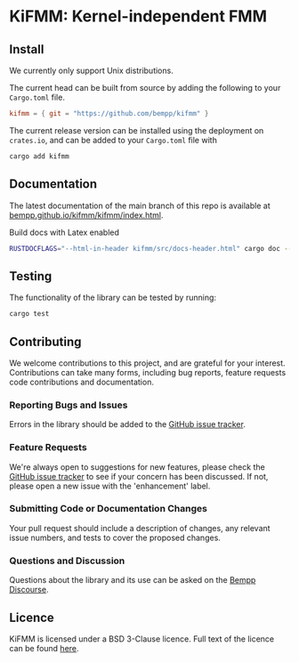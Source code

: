 # KiFMM: Kernel-independent FMM

## Install

We currently only support Unix distributions.

The current head can be built from source by adding the following to your `Cargo.toml` file.


```toml
kifmm = { git = "https://github.com/bempp/kifmm" }
```

The current release version can be installed using the deployment on `crates.io`, and can be added to your `Cargo.toml` file with

```bash
cargo add kifmm
```

## Documentation
The latest documentation of the main branch of this repo is available at [bempp.github.io/kifmm/kifmm/index.html](https://bempp.github.io/kifmm/kifmm/index.html).

Build docs with Latex enabled

```bash
RUSTDOCFLAGS="--html-in-header kifmm/src/docs-header.html" cargo doc --no-deps
```

## Testing
The functionality of the library can be tested by running:
```bash
cargo test
```

## Contributing

We welcome contributions to this project, and are grateful for your interest. Contributions can take many forms, including bug reports, feature requests code contributions and documentation.

### Reporting Bugs and Issues

Errors in the library should be added to the [GitHub issue tracker](https://github.com/bempp/kifmm/issues).

### Feature Requests

We're always open to suggestions for new features, please check the [GitHub issue tracker](https://github.com/bempp/kifmm/issues) to see if your concern has been discussed. If not, please open a new issue with the 'enhancement' label.


### Submitting Code or Documentation Changes

Your pull request should include a description of changes, any relevant issue numbers, and tests to cover the proposed changes.

### Questions and Discussion

Questions about the library and its use can be asked on the [Bempp Discourse](https://bempp.discourse.group).


## Licence
KiFMM is licensed under a BSD 3-Clause licence. Full text of the licence can be found [here](LICENSE.md).
